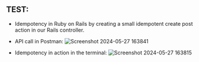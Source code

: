 ## TEST:
- Idempotency in Ruby on Rails by creating a small idempotent create post action in our Rails controller.

- API call in Postman: 
![Screenshot 2024-05-27 163841](https://github.com/BinhNguyenDang/Idempotency-test-ruby/assets/146049423/5b02c58b-66b6-42b2-bf30-1a975ef12866)
- Idempotency in action in the terminal: 
![Screenshot 2024-05-27 163815](https://github.com/BinhNguyenDang/Idempotency-test-ruby/assets/146049423/dd8a7c14-e3f6-43d0-8d42-045a1890db4e)
